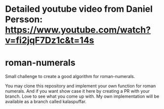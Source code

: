 # Detailed youtube video from Daniel Persson: https://www.youtube.com/watch?v=fi2jqF7Dz1c&t=14s
# roman-numerals
Small challenge to create a good algorithm for roman-numerals.

You may clone this repository and implement your own function for roman numerals. And if you want show case it here by 
creating a PR with your branch. Love to see what you come up with. My own implementation will be available as a branch 
called kalaspuffar.
